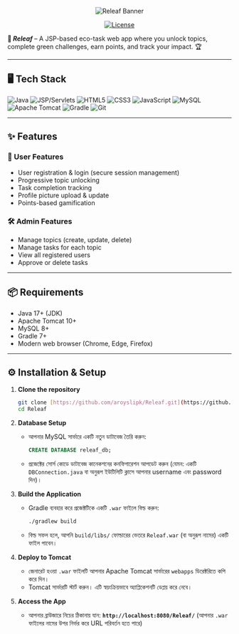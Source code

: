 <div align="center">

<p align="center">
  <img src="https://svg-banners.vercel.app/api?type=typeWriter&text1=🌱%20Releaf%20–%20Eco%20Task%20Management%20System&width=800&height=100" alt="Releaf Banner">
</p>


[![License](https://img.shields.io/badge/License-No%20License-red.svg)](https://choosealicense.com/no-permission/)

</div>

**🌱 _Releaf_** – A JSP-based eco-task web app where you unlock topics, complete green challenges, earn points, and track your impact. 🏆


---

## 🖥️ Tech Stack

![Java](https://img.shields.io/badge/Java-ED8B00?style=for-the-badge&logo=openjdk&logoColor=white)
![JSP/Servlets](https://img.shields.io/badge/Jakarta%20EE-333333?style=for-the-badge&logo=jakartaee&logoColor=white)
![HTML5](https://img.shields.io/badge/HTML5-E34F26?style=for-the-badge&logo=html5&logoColor=white)
![CSS3](https://img.shields.io/badge/CSS3-1572B6?style=for-the-badge&logo=css3&logoColor=white)
![JavaScript](https://img.shields.io/badge/JavaScript-F7DF1E?style=for-the-badge&logo=javascript&logoColor=black)
![MySQL](https://img.shields.io/badge/MySQL-005C84?style=for-the-badge&logo=mysql&logoColor=white)
![Apache Tomcat](https://img.shields.io/badge/Apache%20Tomcat-F8DC75?style=for-the-badge&logo=apachetomcat&logoColor=black)
![Gradle](https://img.shields.io/badge/Gradle-02303A?style=for-the-badge&logo=gradle&logoColor=white)
![Git](https://img.shields.io/badge/Git-F05032?style=for-the-badge&logo=git&logoColor=white)

---

## ✨ Features

### 👤 User Features
- User registration & login (secure session management)
- Progressive topic unlocking
- Task completion tracking
- Profile picture upload & update
- Points-based gamification

### 🛠️ Admin Features
- Manage topics (create, update, delete)
- Manage tasks for each topic
- View all registered users
- Approve or delete tasks

---

## 📦 Requirements
- Java 17+ (JDK)
- Apache Tomcat 10+
- MySQL 8+
- Gradle 7+
- Modern web browser (Chrome, Edge, Firefox)

---

## ⚙️ Installation & Setup

1.  **Clone the repository**
    ```bash
    git clone [https://github.com/aroyslipk/Releaf.git](https://github.com/aroyslipk/Releaf.git)
    cd Releaf
    ```

2.  **Database Setup**
    -   আপনার MySQL সার্ভারে একটি নতুন ডাটাবেজ তৈরি করুন:
        ```sql
        CREATE DATABASE releaf_db;
        ```
    -   প্রজেক্টের সোর্স কোডে ডাটাবেজ কানেকশনের কনফিগারেশন আপডেট করুন (যেমন: একটি `DBConnection.java` বা অনুরূপ ইউটিলিটি ক্লাসে আপনার username এবং password দিন)।

3.  **Build the Application**
    -   Gradle ব্যবহার করে প্রজেক্টটিকে একটি `.war` ফাইলে বিল্ড করুন:
        ```bash
        ./gradlew build
        ```
    -   বিল্ড সফল হলে, আপনি `build/libs/` ফোল্ডারের ভেতরে `Releaf.war` (বা অনুরূপ নামের) একটি ফাইল পাবেন।

4.  **Deploy to Tomcat**
    -   জেনারেট হওয়া `.war` ফাইলটি আপনার Apache Tomcat সার্ভারের `webapps` ডিরেক্টরিতে কপি করে দিন।
    -   Tomcat সার্ভারটি স্টার্ট করুন। এটি স্বয়ংক্রিয়ভাবে অ্যাপ্লিকেশনটি ডেপ্লয় করে নেবে।

5.  **Access the App**
    -   আপনার ব্রাউজারে নিচের ঠিকানায় যান:
        **`http://localhost:8080/Releaf/`** (আপনার `.war` ফাইলের নামের উপর নির্ভর করে URL পরিবর্তন হতে পারে)

